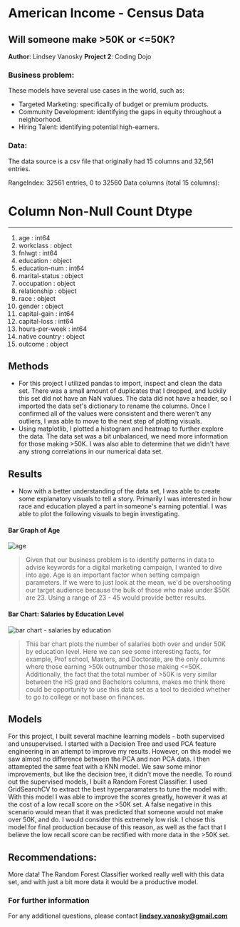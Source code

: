 # American Income - Census Data
## Will someone make >50K or <=50K?

**Author**: Lindsey Vanosky
**Project 2**: Coding Dojo

### Business problem: 
These models have several use cases in the world, such as: 
- Targeted Marketing: specifically of budget or premium products.
- Community Development: identifying the gaps in equity throughout a neighborhood. 
- Hiring Talent: identifying potential high-earners.  

### Data:
The data source is a csv file that originally had 15 columns and 32,561 entries.  

RangeIndex: 32561 entries, 0 to 32560
Data columns (total 15 columns):
 #   Column  Non-Null Count  Dtype 
---  ------  --------------  ----- 
1. age :                int64 
2. workclass :          object
3. fnlwgt  :            int64 
4. education :          object
5. education-num :      int64 
6. marital-status  :    object
7. occupation  :        object
8. relationship :       object
9. race  :              object
10. gender  :           object
11. capital-gain  :     int64
12. capital-loss :      int64 
13. hours-per-week   :  int64 
14. native country  :   object
15. outcome        :    object
 

## Methods
- For this project I utilized pandas to import, inspect and clean the data set. There was a small amount of duplicates that I dropped, and luckily this set did not have an NaN values. The data did not have a header, so I imported the data set's dictionary to rename the columns. Once I confirmed all of the values were consistent and there weren't any outliers, I was able to move to the next step of plotting visuals. 
- Using matplotlib, I plotted a histogram and heatmap to further explore the data. The data set was a bit unbalanced, we need more information for those making >50K. I was also able to determine that we didn't have any strong correlations in our numerical data set. 

## Results
- Now with a better understanding of the data set, I was able to create some explanatory visuals to tell a story. Primarily I was interested in how race and education played a part in someone's earning potential. I was able to plot the following visuals to begin investigating. 

#### Bar Graph of Age
![age](https://user-images.githubusercontent.com/105459145/184261091-6e7487ad-2554-42a7-a056-7c794a5b7d53.png)
>Given that our business problem is to identify patterns in data to advise keywords for a digital marketing campaign, I wanted to dive into age. Age is an important factor when setting campaign parameters. If we were to just look at the mean, we'd be overshooting our target audience because the bulk of those who make under $50K are 23. Using a range of 23 - 45 would provide better results.


#### Bar Chart: Salaries by Education Level 
![bar chart - salaries by education](https://user-images.githubusercontent.com/105459145/183310369-7c01f603-d065-42aa-8231-69ac1cd04b20.png)
> This bar chart plots the number of salaries both over and under 50K by education level. Here we can see some interesting facts, for example, Prof school, Masters, and Doctorate, are the only columns where those earning >50k outnumber those making <=50K. Additionally, the fact that the total number of >50K is very similar between the HS grad and Bachelors columns, makes me think there could be opportunity to use this data set as a tool to decided whether to go to college or not base on finances. 

## Models
For this project, I built several machine learning models - both supervised and unsupervised. I started with a Decision Tree and used PCA feature engineering in an attempt to improve my results. However, on this model we saw almost no difference between the PCA and non PCA data. I then attamepted the same feat with a KNN model. We saw some minor improvements, but like the decision tree, it didn't move the needle. To round out the supervised models, I built a Random Forest Classifier. I used GridSearchCV to extract the best hyperparamaters to tune the model with. With this model I was able to improve the scores greatly, however it was at the cost of a low recall score on the >50K set. A false negative in this scenario would mean that it was predicted that someone would not make over 50K, and do. I would consider this extremely low risk. I chose this model for final production because of this reason, as well as the fact that I believe the low recall score can be rectified with more data in the >50K set. 

## Recommendations:
More data! The Random Forest Classifier worked really well with this data set, and with just a bit more data it would be a productive model. 

### For further information
For any additional questions, please contact **lindsey.vanosky@gmail.com**
